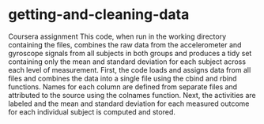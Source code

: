 # getting-and-cleaning-data
Coursera assignment
This code, when run in the working directory containing the files, combines the raw data from the accelerometer and gyroscope signals from all subjects in both groups and produces a tidy set containing only the mean and standard deviation for each subject across each level of measurement.
First, the code loads and assigns data from all files and combines the data into a single file using the cbind and rbind functions. Names for each column are defined from separate files and attributed to the source using the colnames function.
Next, the activities are labeled and the mean and standard deviation for each measured outcome for each individual subject is computed and stored.
